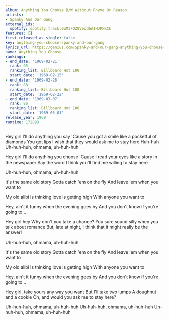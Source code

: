 ```yaml
---
album: Anything You Choose B/W Without Rhyme Or Reason
artists:
- Spanky And Our Gang
external_ids:
  spotify: spotify:track:0uM3FQZ0VeqdhA1HJPkRCk
features: []
first_released_as_single: false
key: anything-you-choose-spanky-and-our-gang
lyrics_url: https://genius.com/Spanky-and-our-gang-anything-you-choose-lyrics
name: Anything You Choose
rankings:
- end_date: '1969-02-21'
  rank: 95
  ranking_list: Billboard Hot 100
  start_date: '1969-02-15'
- end_date: '1969-02-28'
  rank: 88
  ranking_list: Billboard Hot 100
  start_date: '1969-02-22'
- end_date: '1969-03-07'
  rank: 86
  ranking_list: Billboard Hot 100
  start_date: '1969-03-01'
release_year: 1969
runtime: 172893
---
```

Hey girl
I'll do anything you say
'Cause you got a smile like a pocketful of diamonds
You got lips
I wish that they would ask me to stay here
Huh-huh
Uh-huh-huh, ohmama, uh-huh-huh

Hey girl
I'll do anything you choose
'Cause I read your eyes like a story in the newspaper
Say the word
I think you'll find me willing to stay here

Uh-huh-huh, ohmama, uh-huh-huh

It's the same old story
Gotta catch 'em on the fly
And leave 'em when you want to

My old alibi
Is thinking love is getting high
With anyone you want to

Hey, ain't it funny when the evening goes by
And you don't know if you're going to...

Hey girl hey
Why don't you take a chance?
You sure sound silly when you talk about romance
But, late at night, I think that it might really be the answer!

Uh-huh-huh, ohmama, uh-huh-huh

It's the same old story
Gotta catch 'em on the fly
And leave 'em when you want to

My old alibi
Is thinking love is getting high
With anyone you want to

Hey, ain't it funny when the evening goes by
And you don't know if you're going to...

Hey girl, take yours any way you want
But I'll take two lumps
A doughnut and a cookie
Oh, and would you ask me to stay here?

Uh-huh-huh, ohmama, uh-huh-huh
Uh-huh-huh, ohmama, uh-huh-huh
Uh-huh-huh, ohmama, uh-huh-huh
